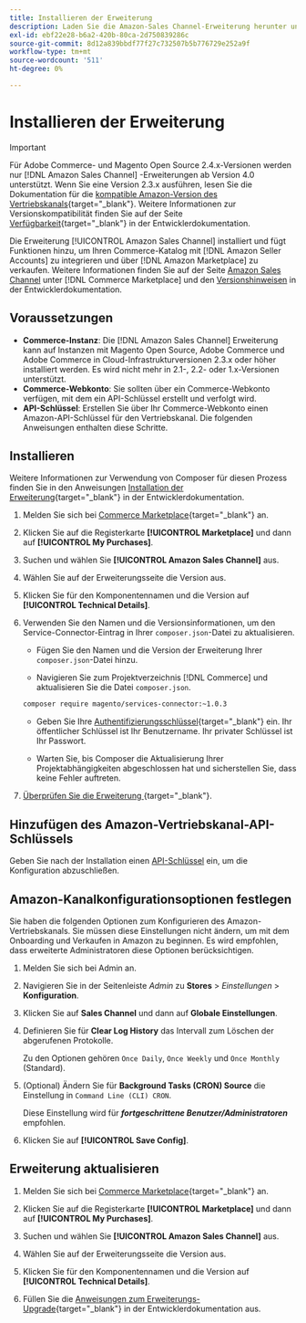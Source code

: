 ```yaml
---
title: Installieren der Erweiterung
description: Laden Sie die Amazon-Sales Channel-Erweiterung herunter und installieren Sie sie, um [!DNL Commerce] catalog with [!DNL Amazon Seller Accounts] zu integrieren und über  [!DNL Amazon Marketplace] zu verkaufen.
exl-id: ebf22e28-b6a2-420b-80ca-2d750839286c
source-git-commit: 8d12a839bbdf77f27c732507b5b776729e252a9f
workflow-type: tm+mt
source-wordcount: '511'
ht-degree: 0%

---
```


# Installieren der Erweiterung

>[!IMPORTANT]
>
>Für Adobe Commerce- und Magento Open Source 2.4.x-Versionen werden nur [!DNL Amazon Sales Channel] -Erweiterungen ab Version 4.0 unterstützt. Wenn Sie eine Version 2.3.x ausführen, lesen Sie die Dokumentation für die [kompatible Amazon-Version des Vertriebskanals](https://docs.magento.com/user-guide/v2.3/sales-channels/amazon/amazon-sales-channel.html){target=&quot;_blank&quot;}. Weitere Informationen zur Versionskompatibilität finden Sie auf der Seite [Verfügbarkeit](https://devdocs.magento.com/release/availability.html){target=&quot;_blank&quot;} in der Entwicklerdokumentation.

Die Erweiterung [!UICONTROL Amazon Sales Channel] installiert und fügt Funktionen hinzu, um Ihren Commerce-Katalog mit [!DNL Amazon Seller Accounts] zu integrieren und über [!DNL Amazon Marketplace] zu verkaufen. Weitere Informationen finden Sie auf der Seite [Amazon Sales Channel](https://marketplace.magento.com/magento-module-amazon.html) unter [!DNL Commerce Marketplace] und den [Versionshinweisen](https://devdocs.magento.com/extensions/amazon-sales/release-notes/) in der Entwicklerdokumentation.

## Voraussetzungen

- **Commerce-Instanz**: Die  [!DNL Amazon Sales Channel] Erweiterung kann auf Instanzen mit Magento Open Source, Adobe Commerce und Adobe Commerce in Cloud-Infrastrukturversionen 2.3.x oder höher installiert werden. Es wird nicht mehr in 2.1-, 2.2- oder 1.x-Versionen unterstützt.
- **Commerce-Webkonto**: Sie sollten über ein Commerce-Webkonto verfügen, mit dem ein API-Schlüssel erstellt und verfolgt wird.
- **API-Schlüssel**: Erstellen Sie über Ihr Commerce-Webkonto einen Amazon-API-Schlüssel für den Vertriebskanal. Die folgenden Anweisungen enthalten diese Schritte.

## Installieren

Weitere Informationen zur Verwendung von Composer für diesen Prozess finden Sie in den Anweisungen [Installation der Erweiterung](https://devdocs.magento.com/extensions/install/){target=&quot;_blank&quot;} in der Entwicklerdokumentation.

1. Melden Sie sich bei [Commerce Marketplace](https://marketplace.magento.com/customer/account/){target=&quot;_blank&quot;} an.

1. Klicken Sie auf die Registerkarte **[!UICONTROL Marketplace]** und dann auf **[!UICONTROL My Purchases]**.

1. Suchen und wählen Sie **[!UICONTROL Amazon Sales Channel]** aus.

1. Wählen Sie auf der Erweiterungsseite die Version aus.

1. Klicken Sie für den Komponentennamen und die Version auf **[!UICONTROL Technical Details]**.

1. Verwenden Sie den Namen und die Versionsinformationen, um den Service-Connector-Eintrag in Ihrer `composer.json`-Datei zu aktualisieren.

   - Fügen Sie den Namen und die Version der Erweiterung Ihrer `composer.json`-Datei hinzu.

   - Navigieren Sie zum Projektverzeichnis [!DNL Commerce] und aktualisieren Sie die Datei `composer.json`.

   ```bash
   composer require magento/services-connector:~1.0.3
   ```

   - Geben Sie Ihre [Authentifizierungsschlüssel](https://devdocs.magento.com/guides/v2.4/install-gde/prereq/connect-auth.html){target=&quot;_blank&quot;} ein. Ihr öffentlicher Schlüssel ist Ihr Benutzername. Ihr privater Schlüssel ist Ihr Passwort.

   - Warten Sie, bis Composer die Aktualisierung Ihrer Projektabhängigkeiten abgeschlossen hat und sicherstellen Sie, dass keine Fehler auftreten.


1. [Überprüfen Sie die Erweiterung ](https://devdocs.magento.com/extensions/install/#verify-the-extension){target=&quot;_blank&quot;}.

## Hinzufügen des Amazon-Vertriebskanal-API-Schlüssels

Geben Sie nach der Installation einen [API-Schlüssel](./amazon-verify-api-key.md) ein, um die Konfiguration abzuschließen.

## Amazon-Kanalkonfigurationsoptionen festlegen

Sie haben die folgenden Optionen zum Konfigurieren des Amazon-Vertriebskanals. Sie müssen diese Einstellungen nicht ändern, um mit dem Onboarding und Verkaufen in Amazon zu beginnen. Es wird empfohlen, dass erweiterte Administratoren diese Optionen berücksichtigen.

1. Melden Sie sich bei Admin an.

1. Navigieren Sie in der Seitenleiste _Admin_ zu **Stores** > _Einstellungen_ > **Konfiguration**.

1. Klicken Sie auf **Sales Channel** und dann auf **Globale Einstellungen**.

1. Definieren Sie für **Clear Log History** das Intervall zum Löschen der abgerufenen Protokolle.

   Zu den Optionen gehören `Once Daily`, `Once Weekly` und `Once Monthly` (Standard).

1. (Optional) Ändern Sie für **Background Tasks (CRON) Source** die Einstellung in `Command Line (CLI) CRON`.

   Diese Einstellung wird für **_fortgeschrittene Benutzer/Administratoren_** empfohlen.

1. Klicken Sie auf **[!UICONTROL Save Config]**.

## Erweiterung aktualisieren

1. Melden Sie sich bei [Commerce Marketplace](https://marketplace.magento.com/customer/account/){target=&quot;_blank&quot;} an.

1. Klicken Sie auf die Registerkarte **[!UICONTROL Marketplace]** und dann auf **[!UICONTROL My Purchases]**.

1. Suchen und wählen Sie **[!UICONTROL Amazon Sales Channel]** aus.

1. Wählen Sie auf der Erweiterungsseite die Version aus.

1. Klicken Sie für den Komponentennamen und die Version auf **[!UICONTROL Technical Details]**.

1. Füllen Sie die [Anweisungen zum Erweiterungs-Upgrade](https://devdocs.magento.com/extensions/install/#upgrade-an-extension){target=&quot;_blank&quot;} in der Entwicklerdokumentation aus.
